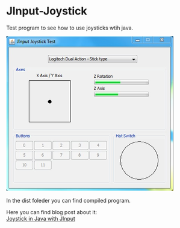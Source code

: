 # JInput-Joystick

Test program to see how to use joysticks wtih java.

![Screenshot](jinputjoysticktest_v2.jpg "Program screenshot")

In the dist foleder you can find compiled program.

Here you can find blog post about it:  
[Joystick in Java with JInput](https://blog.bozjatorium.com/2013/10/26/joystick-in-java-with-jinput-v2/)
